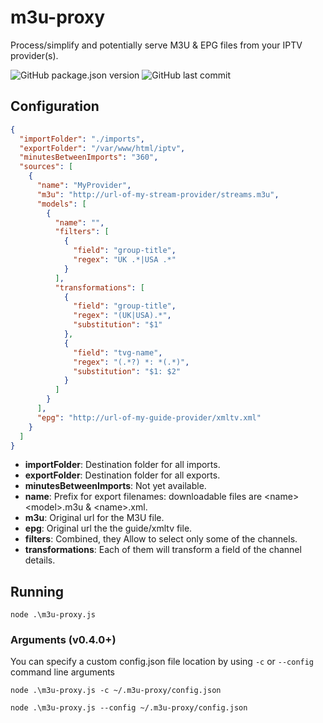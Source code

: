 # m3u-proxy

Process/simplify and potentially serve M3U &amp; EPG files from your IPTV provider(s).

![GitHub package.json version](https://img.shields.io/github/package-json/v/tigersway/m3u-proxy?style=flat-square) ![GitHub last commit](https://img.shields.io/github/last-commit/tigersway/m3u-proxy?style=flat-square)

## Configuration

```json
{
  "importFolder": "./imports",
  "exportFolder": "/var/www/html/iptv",
  "minutesBetweenImports": "360",
  "sources": [
    {
      "name": "MyProvider",
      "m3u": "http://url-of-my-stream-provider/streams.m3u",
      "models": [
        {
          "name": "",
          "filters": [
            {
              "field": "group-title",
              "regex": "UK .*|USA .*"
            }
          ],
          "transformations": [
            {
              "field": "group-title",
              "regex": "(UK|USA).*",
              "substitution": "$1"
            },
            {
              "field": "tvg-name",
              "regex": "(.*?) *: *(.*)",
              "substitution": "$1: $2"
            }
          ]
        }
      ],
      "epg": "http://url-of-my-guide-provider/xmltv.xml"
    }
  ]
}

```
- **importFolder**: Destination folder for all imports.
- **exportFolder**: Destination folder for all exports.
- **minutesBetweenImports**: Not yet available.
- **name**: Prefix for export filenames: downloadable files are <name\><model\>.m3u & <name\>.xml.
- **m3u**: Original url for the M3U file.
- **epg**: Original url the the guide/xmltv file.
- **filters**: Combined, they Allow to select only some of the channels.
- **transformations**: Each of them will transform a field of the channel details.

## Running
`node .\m3u-proxy.js`

### Arguments (v0.4.0+)
You can specify a custom config.json file location by using `-c` or `--config` command line arguments

`node .\m3u-proxy.js -c ~/.m3u-proxy/config.json`

`node .\m3u-proxy.js --config ~/.m3u-proxy/config.json`
